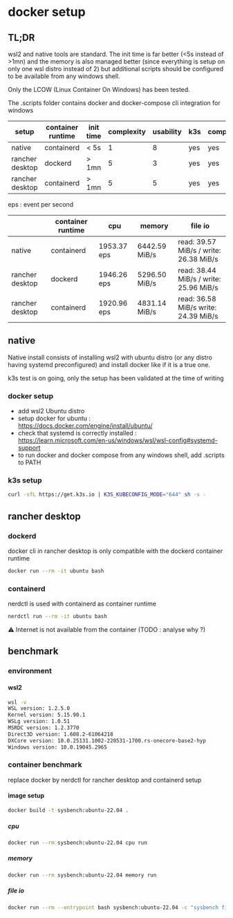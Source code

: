 # docker setup
## TL;DR 

wsl2 and native tools are standard. The init time is far better (<5s instead of >1mn) and the memory is also managed better (since everything is setup on only one wsl distro instead of 2) but additional scripts should be configured to be available from any windows shell.

Only the LCOW (Linux Container On Windows) has been tested.

The .scripts folder contains docker and docker-compose cli integration for windows

| setup | container runtime | init time | complexity | usability | k3s | compose | internet |
|-|-|-|-|-|-|-|-|
| native | containerd | < 5s | 1 | 8 | yes | yes | yes |
| rancher desktop | dockerd | > 1mn | 5 | 3 | yes | yes | yes |
| rancher desktop | containerd | > 1mn | 5 | 5 | yes | yes | no |

eps : event per second

|  | container runtime | cpu | memory | file io |
|-|-|-|-|-|
| native | containerd | 1953.37 eps | 6442.59 MiB/s | read: 39.57 MiB/s / write: 26.38 MiB/s  | 
| rancher desktop | dockerd | 1946.26 eps | 5296.50 MiB/s | read: 38.44 MiB/s / write: 25.96 MiB/s |
| rancher desktop | containerd | 1920.96 eps | 4831.14 MiB/s | read: 36.58 MiB/s write: 24.39 MiB/s |

## native

Native install consists of installing wsl2 with ubuntu distro (or any distro having systemd preconfigured) and install docker like if it is a true one.

k3s test is on going, only the setup has been validated at the time of writing

### docker setup
- add wsl2 Ubuntu distro
- setup docker for ubuntu : https://docs.docker.com/engine/install/ubuntu/
- check that systemd is correctly installed : https://learn.microsoft.com/en-us/windows/wsl/wsl-config#systemd-support
- to run docker and docker compose from any windows shell, add .scripts to PATH

### k3s setup
```bash
curl -sfL https://get.k3s.io | K3S_KUBECONFIG_MODE="644" sh -s -
```

## rancher desktop

### dockerd
docker cli in rancher desktop is only compatible with the dockerd container runtime

```bash
docker run --rm -it ubuntu bash
```

### containerd
nerdctl is used with containerd as container runtime
```bash
nerdctl run --rm -it ubuntu bash
```

:warning: Internet is not available from the container (TODO : analyse why ?)

## benchmark

### environment

#### wsl2
```bash
wsl -v
WSL version: 1.2.5.0
Kernel version: 5.15.90.1
WSLg version: 1.0.51
MSRDC version: 1.2.3770
Direct3D version: 1.608.2-61064218
DXCore version: 10.0.25131.1002-220531-1700.rs-onecore-base2-hyp
Windows version: 10.0.19045.2965
```

### container benchmark

replace docker by nerdctl for rancher desktop and containerd setup

#### image setup
```bash
docker build -t sysbench:ubuntu-22.04 .
```

##### cpu
```bash
docker run --rm sysbench:ubuntu-22.04 cpu run
```
##### memory
```bash
docker run --rm sysbench:ubuntu-22.04 memory run
```

##### file io
```bash
docker run --rm --entrypoint bash sysbench:ubuntu-22.04 -c "sysbench fileio prepare && sysbench fileio --file-test-mode=rndrw run && sysbench fileio cleanup"
``` 
